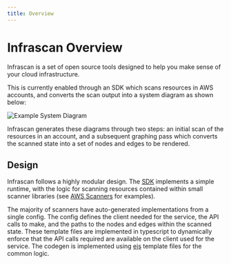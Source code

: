 ```yaml
---
title: Overview
---
```


# Infrascan Overview

Infrascan is a set of open source tools designed to help you make sense of your cloud infrastructure.

This is currently enabled through an SDK which scans resources in AWS accounts, and converts the scan output into a system diagram as shown below:

![Example System Diagram](/img/infrastructure-diagram.png)

Infrascan generates these diagrams through two steps: an initial scan of the resources in an account, and a subsequent graphing pass which converts the scanned state into a set of nodes and edges to be rendered.

## Design

Infrascan follows a highly modular design. The [SDK](./@infrascan/sdk) implements a simple runtime, with the logic for scanning resources contained within small scanner libraries (see [AWS Scanners](./@infrascan/aws) for examples).

The majority of scanners have auto-generated implementations from a single config. The config defines the client needed for the service, the API calls to make, and the paths to the nodes and edges within the scanned state. These template files are implemented in typescript to dynamically enforce that the API calls required are available on the client used for the service. The codegen is implemented using [ejs](https://ejs.co/) template files for the common logic.
